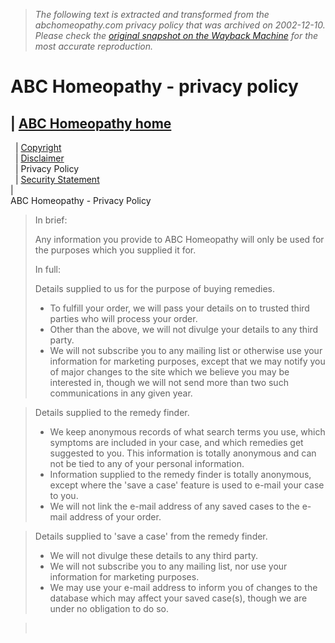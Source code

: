 > *The following text is extracted and transformed from the abchomeopathy.com privacy policy that was archived on 2002-12-10. Please check the [original snapshot on the Wayback Machine](https://web.archive.org/web/20021210102927id_/http%3A//www.abchomeopathy.com/privacy.htm) for the most accurate reproduction.*

# ABC Homeopathy - privacy policy

| [ABC Homeopathy home](http://www.abchomeopathy.com/)  
---  
  | [Copyright](https://web.archive.org/web/20021210102927id_/http%3A//www.abchomeopathy.com/copyright.htm)  
  | [Disclaimer](https://web.archive.org/web/20021210102927id_/http%3A//www.abchomeopathy.com/disclaimer.htm)  
  | Privacy Policy  
  | [Security Statement](https://web.archive.org/web/20021210102927id_/http%3A//www.abchomeopathy.com/security.htm)  
|   
ABC Homeopathy - Privacy Policy

> In brief:
> 
> Any information you provide to ABC Homeopathy will only be used for the purposes which you supplied it for. 
> 
> In full:
> 
> Details supplied to us for the purpose of buying remedies.
> 
>   * To fulfill your order, we will pass your details on to trusted third parties who will process your order.
>   * Other than the above, we will not divulge your details to any third party.
>   * We will not subscribe you to any mailing list or otherwise use your information for marketing purposes, except that we may notify you of major changes to the site which we believe you may be interested in, though we will not send more than two such communications in any given year.
> 

> 
> Details supplied to the remedy finder.
> 
>   * We keep anonymous records of what search terms you use, which symptoms are included in your case, and which remedies get suggested to you. This information is totally anonymous and can not be tied to any of your personal information.
>   * Information supplied to the remedy finder is totally anonymous, except where the 'save a case' feature is used to e-mail your case to you.
>   * We will not link the e-mail address of any saved cases to the e-mail address of your order.
> 

> 
> Details supplied to 'save a case' from the remedy finder.
> 
>   * We will not divulge these details to any third party.
>   * We will not subscribe you to any mailing list, nor use your information for marketing purposes.
>   * We may use your e-mail address to inform you of changes to the database which may affect your saved case(s), though we are under no obligation to do so.
> 


>  
